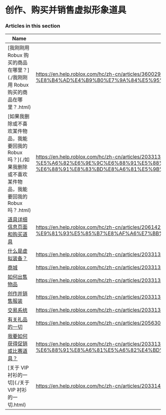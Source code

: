 # 创作、购买并销售虚拟形象道具  
### Articles in this section
Name|URL
-|-
[我刚刚用 Robux 购买的商品在哪里？](./我刚刚用 Robux 购买的商品在哪里？.html) |https://en.help.roblox.com/hc/zh-cn/articles/360029542532-%E6%88%91%E5%88%9A%E5%88%9A%E7%94%A8-Robux-%E8%B4%AD%E4%B9%B0%E7%9A%84%E5%95%86%E5%93%81%E5%9C%A8%E5%93%AA%E9%87%8C
[如果我删除或不喜欢某件物品，我能要回我的 Robux 吗？](./如果我删除或不喜欢某件物品，我能要回我的 Robux 吗？.html) |https://en.help.roblox.com/hc/zh-cn/articles/203313290-%E5%A6%82%E6%9E%9C%E6%88%91%E5%88%A0%E9%99%A4%E6%88%96%E4%B8%8D%E5%96%9C%E6%AC%A2%E6%9F%90%E4%BB%B6%E7%89%A9%E5%93%81-%E6%88%91%E8%83%BD%E8%A6%81%E5%9B%9E%E6%88%91%E7%9A%84-Robux-%E5%90%97
[道具详细信息页面和购买道具](./道具详细信息页面和购买道具.html) |https://en.help.roblox.com/hc/zh-cn/articles/206142306-%E9%81%93%E5%85%B7%E8%AF%A6%E7%BB%86%E4%BF%A1%E6%81%AF%E9%A1%B5%E9%9D%A2%E5%92%8C%E8%B4%AD%E4%B9%B0%E9%81%93%E5%85%B7
[什么是虚拟装备？](./什么是虚拟装备？.html) |https://en.help.roblox.com/hc/zh-cn/articles/203313630-%E4%BB%80%E4%B9%88%E6%98%AF%E8%99%9A%E6%8B%9F%E8%A3%85%E5%A4%87
[商城](./商城.html) |https://en.help.roblox.com/hc/zh-cn/articles/203313300-%E5%95%86%E5%9F%8E
[如何出售物品](./如何出售物品.html) |https://en.help.roblox.com/hc/zh-cn/articles/203313260-%E5%A6%82%E4%BD%95%E5%87%BA%E5%94%AE%E7%89%A9%E5%93%81
[创作并销售服装](./创作并销售服装.html) |https://en.help.roblox.com/hc/zh-cn/articles/203313180-%E5%88%9B%E4%BD%9C%E5%B9%B6%E9%94%80%E5%94%AE%E6%9C%8D%E8%A3%85
[交易系统](./交易系统.html) |https://en.help.roblox.com/hc/zh-cn/articles/203313310-%E4%BA%A4%E6%98%93%E7%B3%BB%E7%BB%9F
[有关礼品的一切](./有关礼品的一切.html) |https://en.help.roblox.com/hc/zh-cn/articles/205630374-%E6%9C%89%E5%85%B3%E7%A4%BC%E5%93%81%E7%9A%84%E4%B8%80%E5%88%87
[我要如何获得促销或比赛道具？](./我要如何获得促销或比赛道具？.html) |https://en.help.roblox.com/hc/zh-cn/articles/203313270-%E6%88%91%E8%A6%81%E5%A6%82%E4%BD%95%E8%8E%B7%E5%BE%97%E4%BF%83%E9%94%80%E6%88%96%E6%AF%94%E8%B5%9B%E9%81%93%E5%85%B7
[关于 VIP 衬衫的一切](./关于 VIP 衬衫的一切.html) |https://en.help.roblox.com/hc/zh-cn/articles/203314080-%E5%85%B3%E4%BA%8E-VIP-%E8%A1%AC%E8%A1%AB%E7%9A%84%E4%B8%80%E5%88%87